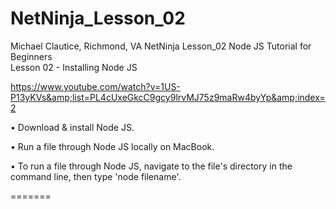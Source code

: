 # NetNinja_Lesson_02

Michael Clautice, Richmond, VA
NetNinja Lesson_02  Node JS Tutorial for Beginners  
Lesson 02 - Installing Node JS 

https://www.youtube.com/watch?v=1US-P13yKVs&amp;list=PL4cUxeGkcC9gcy9lrvMJ75z9maRw4byYp&amp;index=2  

• Download &amp; install Node JS.

• Run a file through Node JS locally on MacBook.

• To run a file through Node JS, navigate to the file's directory in the command line, then type 'node filename'.

=======
